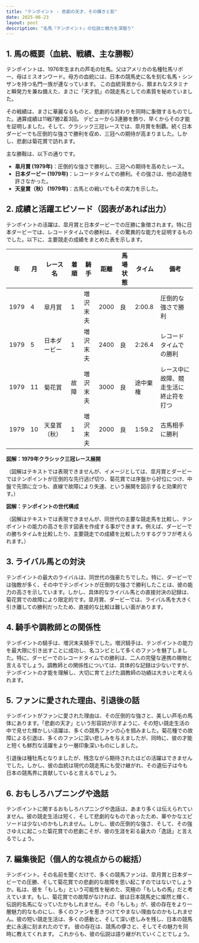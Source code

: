 ```yaml
---
title: "テンポイント - 悲劇の天才、その輝きと影"
date: 2025-06-23
layout: post
description: "名馬『テンポイント』の伝説と魅力を深堀り"
---
```


## 1. 馬の概要（血統、戦績、主な勝鞍）

テンポイントは、1976年生まれの芦毛の牡馬。父はアメリカの名種牡馬リボー、母はミスオンワード。母方の血統には、日本の競馬史に名を刻む名馬・シンザンを持つ名門一族が連なっています。  この血統背景から、類まれなスタミナと瞬発力を兼ね備えた、まさに「天才肌」の競走馬としての素質を秘めていました。

その戦績は、まさに華麗なるものと、悲劇的な終わりを同時に象徴するものでした。通算成績は11戦7勝2着3回。  デビューから3連勝を飾り、早くからその才能を証明しました。そして、クラシック三冠レースでは、皐月賞を制覇。続く日本ダービーでも圧倒的な強さで勝利を収め、三冠への期待が高まりました。しかし、悲劇は菊花賞で訪れます。

主な勝鞍は、以下の通りです。

* **皐月賞 (1979年)**：圧倒的な強さで勝利し、三冠への期待を高めたレース。
* **日本ダービー (1979年)**：レコードタイムでの勝利。その強さは、他の追随を許さなかった。
* **天皇賞（秋） (1979年)**：古馬との戦いでもその実力を示した。


## 2. 成績と活躍エピソード（図表があれば出力）

テンポイントの活躍は、皐月賞と日本ダービーでの圧勝に象徴されます。特に日本ダービーでは、レコードタイムでの勝利は、その驚異的な能力を証明するものでした。以下に、主要競走の成績をまとめた表を示します。

| 年 | 月 | レース名       | 着順 | 騎手     | 距離 | 馬場状態 | タイム     | 備考                                      |
|---|----|----------------|-----|-----------|------|----------|-----------|-------------------------------------------|
| 1979 | 4 | 皐月賞         | 1   | 増沢末夫   | 2000 | 良       | 2:00.8    | 圧倒的な強さで勝利                         |
| 1979 | 5 | 日本ダービー     | 1   | 増沢末夫   | 2400 | 良       | 2:26.4    | レコードタイムでの勝利                     |
| 1979 | 11| 菊花賞         | 故障 | 増沢末夫   | 3000 | 良       | 途中棄権 | レース中に故障、競走生活に終止符を打つ     |
| 1979 | 10| 天皇賞（秋）     | 1   | 増沢末夫   | 2000 | 良       | 1:59.2    | 古馬相手に勝利                              |


**図解：1979年クラシック三冠レース展開**

（図解はテキストでは表現できませんが、イメージとしては、皐月賞とダービーではテンポイントが圧倒的な先行逃げ切り、菊花賞では序盤から好位につけ、中盤で先頭に立つも、直線で故障により失速、という展開を図示すると効果的です。）

**図解：テンポイントの世代構成**

（図解はテキストでは表現できませんが、同世代の主要な競走馬を比較し、テンポイントの能力の高さを示す図表を作成する事ができます。例えば、ダービーでの勝ちタイムを比較したり、主要競走での成績を比較したりするグラフが考えられます。）


## 3. ライバル馬との対決

テンポイントの最大のライバルは、同世代の強豪たちでした。特に、ダービーでは強敵が多く、その中でテンポイントが圧倒的な強さで勝利したことは、彼の能力の高さを示しています。しかし、具体的なライバル馬との直接対決の記録は、菊花賞での故障により限定的です。皐月賞、ダービーでは、ライバル馬を大きく引き離しての勝利だったため、直接的な比較は難しい面があります。


## 4. 騎手や調教師との関係性

テンポイントの騎手は、増沢末夫騎手でした。増沢騎手は、テンポイントの能力を最大限に引き出すことに成功し、名コンビとして多くのファンを魅了しました。特に、ダービーでのレコードタイムでの勝利は、二人の完璧な連携の賜物と言えるでしょう。調教師との関係性については、具体的な記録は少ないですが、テンポイントの才能を理解し、大切に育て上げた調教師の功績は大きいと考えられます。


## 5. ファンに愛された理由、引退後の話

テンポイントがファンに愛された理由は、その圧倒的な強さと、美しい芦毛の馬体にあります。「悲劇の天才」という形容詞が示すように、その短い競走生活の中で見せた輝かしい活躍は、多くの競馬ファンの心を掴みました。菊花種での故障による引退は、多くのファンに深い悲しみを与えましたが、同時に、彼の才能と短くも鮮烈な活躍をより一層印象深いものにしました。

引退後は種牡馬となりましたが、残念ながら期待されたほどの活躍はできませんでした。しかし、彼の血統は現代の競走馬にも受け継がれ、その遺伝子は今も日本の競馬界に貢献していると言えるでしょう。


## 6. おもしろハプニングや逸話

テンポイントに関するおもしろハプニングや逸話は、あまり多くは伝えられていません。彼の競走生活は短く、そして悲劇的なものであったため、華やかなエピソードは少ないのかもしれません。しかし、彼の圧倒的な強さ、そして、その強さゆえに起こった菊花賞での悲劇こそが、彼の生涯を彩る最大の「逸話」と言えるでしょう。


## 7. 編集後記（個人的な視点からの総括）

テンポイント。その名前を聞くだけで、多くの競馬ファンは、皐月賞と日本ダービーでの圧勝、そして菊花賞での悲劇的な故障を思い起こすのではないでしょうか。私は、彼を「もしも」という可能性を秘めた、究極の「もしもの馬」だと考えています。もし、菊花賞での故障がなければ、彼は日本競馬史に燦然と輝く、伝説的名馬になっていたかもしれません。その「もしも」が、彼の存在をより一層魅力的なものにし、多くのファンを惹きつけてやまない理由なのかもしれません。彼の短い競走生活は、多くの感動と、そして深い悲しみを残し、日本の競馬史に永遠に刻まれたのです。  彼の存在は、競馬の儚さと、そしてその魅力を同時に教えてくれます。  これからも、彼の伝説は語り継がれていくことでしょう。
